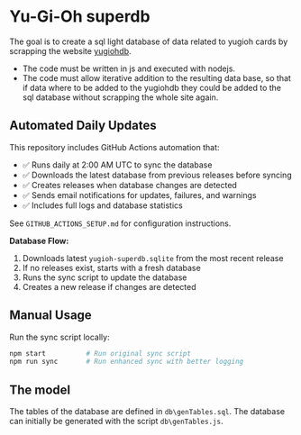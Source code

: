 # Yu-Gi-Oh superdb

The goal is to create a sql light database of data related to yugioh cards by scrapping the website [yugiohdb](https://www.db.yugioh-card.com/yugiohdb).

- The code must be written in js and executed with nodejs.
- The code must allow iterative addition to the resulting data base, so that if data where to be added to the yugiohdb they could be added to the sql database without scrapping the whole site again.

## Automated Daily Updates

This repository includes GitHub Actions automation that:

- ✅ Runs daily at 2:00 AM UTC to sync the database
- ✅ Downloads the latest database from previous releases before syncing
- ✅ Creates releases when database changes are detected  
- ✅ Sends email notifications for updates, failures, and warnings
- ✅ Includes full logs and database statistics

See `GITHUB_ACTIONS_SETUP.md` for configuration instructions.

**Database Flow:**

1. Downloads latest `yugioh-superdb.sqlite` from the most recent release
2. If no releases exist, starts with a fresh database
3. Runs the sync script to update the database
4. Creates a new release if changes are detected

## Manual Usage

Run the sync script locally:

```bash
npm start          # Run original sync script
npm run sync       # Run enhanced sync with better logging
```

## The model

The tables of the database are defined in `db\genTables.sql`. The database can initially be generated with the script `db\genTables.js`.
